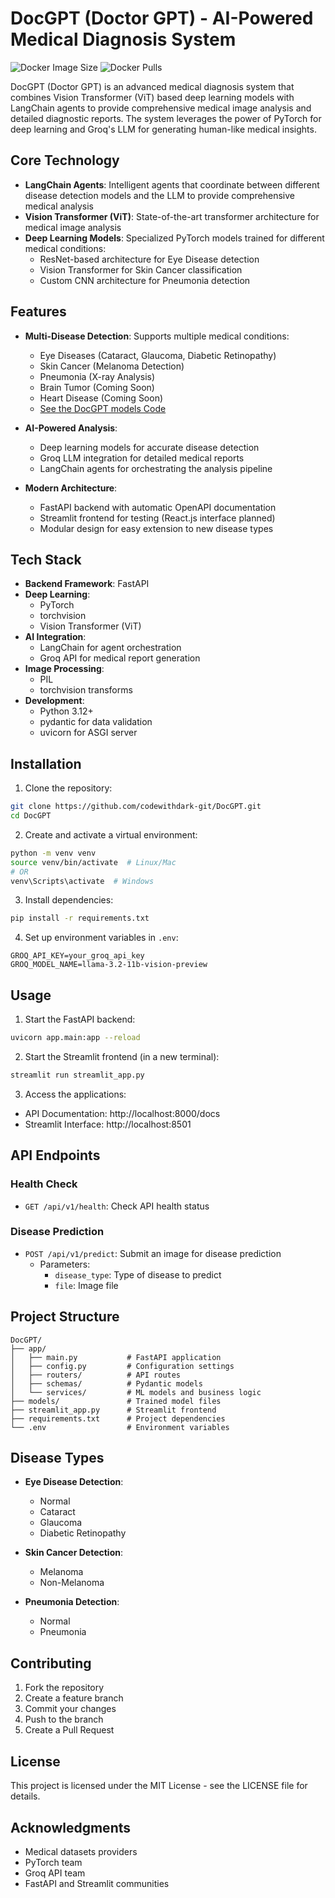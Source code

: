 # DocGPT (Doctor GPT) - AI-Powered Medical Diagnosis System

![Docker Image Size](https://img.shields.io/docker/image-size/codewithdark/docgpt?label=Docker%20Image%20Size&logo=docker)
![Docker Pulls](https://img.shields.io/docker/pulls/codewithdark/docgpt?logo=docker)


DocGPT (Doctor GPT) is an advanced medical diagnosis system that combines Vision Transformer (ViT) based deep learning models with LangChain agents to provide comprehensive medical image analysis and detailed diagnostic reports. The system leverages the power of PyTorch for deep learning and Groq's LLM for generating human-like medical insights.

## Core Technology

- **LangChain Agents**: Intelligent agents that coordinate between different disease detection models and the LLM to provide comprehensive medical analysis
- **Vision Transformer (ViT)**: State-of-the-art transformer architecture for medical image analysis
- **Deep Learning Models**: Specialized PyTorch models trained for different medical conditions:
  - ResNet-based architecture for Eye Disease detection
  - Vision Transformer for Skin Cancer classification
  - Custom CNN architecture for Pneumonia detection

## Features

- **Multi-Disease Detection**: Supports multiple medical conditions:
  - Eye Diseases (Cataract, Glaucoma, Diabetic Retinopathy)
  - Skin Cancer (Melanoma Detection)
  - Pneumonia (X-ray Analysis)
  - Brain Tumor (Coming Soon)
  - Heart Disease (Coming Soon)
  - [See the DocGPT models Code](https://github.com/XCollab/DocGPT-Models.git)

- **AI-Powered Analysis**: 
  - Deep learning models for accurate disease detection
  - Groq LLM integration for detailed medical reports
  - LangChain agents for orchestrating the analysis pipeline

- **Modern Architecture**:
  - FastAPI backend with automatic OpenAPI documentation
  - Streamlit frontend for testing (React.js interface planned)
  - Modular design for easy extension to new disease types

## Tech Stack

- **Backend Framework**: FastAPI
- **Deep Learning**: 
  - PyTorch
  - torchvision
  - Vision Transformer (ViT)
- **AI Integration**: 
  - LangChain for agent orchestration
  - Groq API for medical report generation
- **Image Processing**: 
  - PIL
  - torchvision transforms
- **Development**: 
  - Python 3.12+
  - pydantic for data validation
  - uvicorn for ASGI server

## Installation

1. Clone the repository:
```bash
git clone https://github.com/codewithdark-git/DocGPT.git
cd DocGPT
```

2. Create and activate a virtual environment:
```bash
python -m venv venv
source venv/bin/activate  # Linux/Mac
# OR
venv\Scripts\activate  # Windows
```

3. Install dependencies:
```bash
pip install -r requirements.txt
```

4. Set up environment variables in `.env`:
```env
GROQ_API_KEY=your_groq_api_key
GROQ_MODEL_NAME=llama-3.2-11b-vision-preview
```

## Usage

1. Start the FastAPI backend:
```bash
uvicorn app.main:app --reload
```

2. Start the Streamlit frontend (in a new terminal):
```bash
streamlit run streamlit_app.py
```

3. Access the applications:
- API Documentation: http://localhost:8000/docs
- Streamlit Interface: http://localhost:8501

## API Endpoints

### Health Check
- `GET /api/v1/health`: Check API health status

### Disease Prediction
- `POST /api/v1/predict`: Submit an image for disease prediction
  - Parameters:
    - `disease_type`: Type of disease to predict
    - `file`: Image file


## Project Structure

```
DocGPT/
├── app/
│   ├── main.py           # FastAPI application
│   ├── config.py         # Configuration settings
│   ├── routers/          # API routes
│   ├── schemas/          # Pydantic models
│   └── services/         # ML models and business logic
├── models/               # Trained model files
├── streamlit_app.py      # Streamlit frontend
├── requirements.txt      # Project dependencies
└── .env                  # Environment variables
```

## Disease Types

- **Eye Disease Detection**:
  - Normal
  - Cataract
  - Glaucoma
  - Diabetic Retinopathy

- **Skin Cancer Detection**:
  - Melanoma
  - Non-Melanoma

- **Pneumonia Detection**:
  - Normal
  - Pneumonia

## Contributing

1. Fork the repository
2. Create a feature branch
3. Commit your changes
4. Push to the branch
5. Create a Pull Request

## License

This project is licensed under the MIT License - see the LICENSE file for details.

## Acknowledgments

- Medical datasets providers
- PyTorch team
- Groq API team
- FastAPI and Streamlit communities
 
